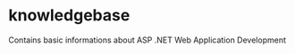 knowledgebase
=============

Contains basic informations about ASP .NET Web Application Development
